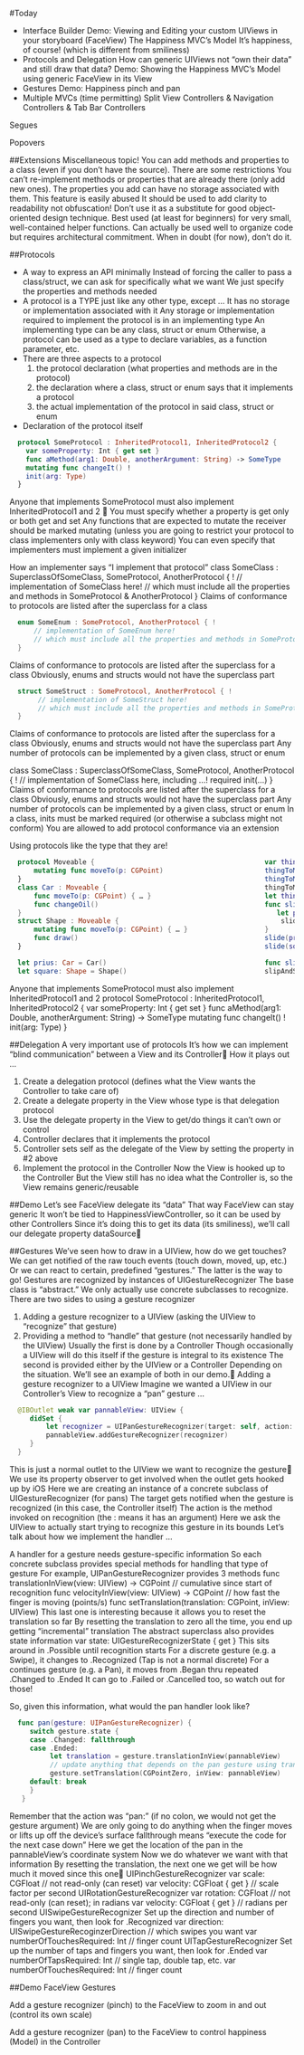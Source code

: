 
#Today

- Interface Builder
  Demo: Viewing and Editing your custom UIViews in your storyboard (FaceView)
 The Happiness MVC’s Model
  It’s happiness, of course! (which is different from smiliness)
- Protocols and Delegation
  How can generic UIViews not “own their data” and still draw that data?
  Demo: Showing the Happiness MVC’s Model using generic FaceView in its View
- Gestures
  Demo: Happiness pinch and pan
- Multiple MVCs (time permitting)
Split View Controllers & Navigation Controllers & Tab Bar Controllers

Segues

Popovers

##Extensions
 Miscellaneous topic!
  You can add methods and properties to a class (even if you don’t have the source).
 There are some restrictions
  You can’t re-implement methods or properties that are already there (only add new ones).
  The properties you add can have no storage associated with them.
 This feature is easily abused
  It should be used to add clarity to readability not obfuscation!
  Don’t use it as a substitute for good object-oriented design technique.
  Best used (at least for beginners) for very small, well-contained helper functions.
  Can actually be used well to organize code but requires architectural commitment.
  When in doubt (for now), don’t do it. 


##Protocols
- A way to express an API minimally
  Instead of forcing the caller to pass a class/struct, we can ask for specifically what we want
  We just specify the properties and methods needed
- A protocol is a TYPE just like any other type, except …
  It has no storage or implementation associated with it
  Any storage or implementation required to implement the protocol is in an implementing type
  An implementing type can be any class, struct or enum
  Otherwise, a protocol can be used as a type to declare variables, as a function parameter, etc.
- There are three aspects to a protocol
  1. the protocol declaration (what properties and methods are in the protocol)
  2. the declaration where a class, struct or enum says that it implements a protocol
  3. the actual implementation of the protocol in said class, struct or enum
- Declaration of the protocol itself 

```swift
  protocol SomeProtocol : InheritedProtocol1, InheritedProtocol2 { 
    var someProperty: Int { get set } 
    func aMethod(arg1: Double, anotherArgument: String) -> SomeType 
    mutating func changeIt() ! 
    init(arg: Type) 
  }
```

  Anyone that implements SomeProtocol must also implement InheritedProtocol1 and 2   You must specify whether a property is get only or both get and set
  Any functions that are expected to mutate the receiver should be marked mutating
  (unless you are going to restrict your protocol to class implementers only with class keyword)
  You can even specify that implementers must implement a given initializer

 How an implementer says “I implement that protocol”
  class SomeClass : SuperclassOfSomeClass, SomeProtocol, AnotherProtocol { !
     // implementation of SomeClass here!
     // which must include all the properties and methods in SomeProtocol & AnotherProtocol
  }
  Claims of conformance to protocols are listed after the superclass for a class

```swift
  enum SomeEnum : SomeProtocol, AnotherProtocol { !
      // implementation of SomeEnum here!
      // which must include all the properties and methods in SomeProtocol & AnotherProtocol
  }
```
  
  Claims of conformance to protocols are listed after the superclass for a class
  Obviously, enums and structs would not have the superclass part

```swift
  struct SomeStruct : SomeProtocol, AnotherProtocol { !
       // implementation of SomeStruct here!
       // which must include all the properties and methods in SomeProtocol & AnotherProtocol
  }
```

  Claims of conformance to protocols are listed after the superclass for a class
  Obviously, enums and structs would not have the superclass part
  Any number of protocols can be implemented by a given class, struct or enum
  
  class SomeClass : SuperclassOfSomeClass, SomeProtocol, AnotherProtocol { !
        // implementation of SomeClass here, including …!
        required init(…)
  }
  Claims of conformance to protocols are listed after the superclass for a class
  Obviously, enums and structs would not have the superclass part
  Any number of protocols can be implemented by a given class, struct or enum
  In a class, inits must be marked required (or otherwise a subclass might not conform)
  You are allowed to add protocol conformance via an extension

  Using protocols like the type that they are!
```swift
  protocol Moveable {                                          var thingToMove: Moveable = prius
      mutating func moveTo(p: CGPoint)                         thingToMove.moveTo(…)                                
  }                                                            thingToMove.changeOil()
  class Car : Moveable {                                       thingToMove = square
      func moveTo(p: CGPoint) { … }                            let thingsToMove: [Moveable] = [prius, square]
      func changeOil()                                         func slide(slider: Moveable) {
  }                                                               let positionToSlideTo = …
  struct Shape : Moveable {                                        slider.moveTo(positionToSlideTo)                                   
      mutating func moveTo(p: CGPoint) { … }                   }
      func draw()                                              slide(prius)
  }                                                            slide(square)

  let prius: Car = Car()                                       func slipAndSlide(x: protocol<Slippery,Moveable>)
  let square: Shape = Shape()                                  slipAndSlide(prius)
```


Anyone that implements SomeProtocol must also implement InheritedProtocol1 and 2 
protocol SomeProtocol : InheritedProtocol1, InheritedProtocol2 { 
var someProperty: Int { get set } 
func aMethod(arg1: Double, anotherArgument: String) -> SomeType 
mutating func changeIt() ! 
init(arg: Type) 
} 



##Delegation
 A very important use of protocols
  It’s how we can implement “blind communication” between a View and its Controller How it plays out …
  1. Create a delegation protocol (defines what the View wants the Controller to take care of)
  2. Create a delegate property in the View whose type is that delegation protocol
  3. Use the delegate property in the View to get/do things it can’t own or control
  4. Controller declares that it implements the protocol
  5. Controller sets self as the delegate of the View by setting the property in #2 above
  6. Implement the protocol in the Controller
 Now the View is hooked up to the Controller
  But the View still has no idea what the Controller is, so the View remains generic/reusable
  
  


 ##Demo
 Let’s see FaceView delegate its “data”
  That way FaceView can stay generic
  It won’t be tied to HappinessViewController, so it can be used by other Controllers
  Since it’s doing this to get its data (its smiliness), we’ll call our delegate property dataSource




 ##Gestures
 We’ve seen how to draw in a UIView, how do we get touches?
  We can get notified of the raw touch events (touch down, moved, up, etc.)
  Or we can react to certain, predefined “gestures.” The latter is the way to go!
 Gestures are recognized by instances of UIGestureRecognizer
  The base class is “abstract.” We only actually use concrete subclasses to recognize.
 There are two sides to using a gesture recognizer
  1. Adding a gesture recognizer to a UIView (asking the UIView to “recognize” that gesture)
  2. Providing a method to “handle” that gesture (not necessarily handled by the UIView)
 Usually the first is done by a Controller
  Though occasionally a UIView will do this itself if the gesture is integral to its existence
 The second is provided either by the UIView or a Controller
  Depending on the situation. We’ll see an example of both in our demo.
 Adding a gesture recognizer to a UIView
  Imagine we wanted a UIView in our Controller’s View to recognize a “pan” gesture …
  
```swift
  @IBOutlet weak var pannableView: UIView {
     didSet {
         let recognizer = UIPanGestureRecognizer(target: self, action: “pan:”)
         pannableView.addGestureRecognizer(recognizer)
     }
  }
```

  This is just a normal outlet to the UIView we want to recognize the gesture  We use its property observer to get involved when the outlet gets hooked up by iOS
  Here we are creating an instance of a concrete subclass of UIGestureRecognizer (for pans)
  The target gets notified when the gesture is recognized (in this case, the Controller itself)
  The action is the method invoked on recognition (the : means it has an argument)
  Here we ask the UIView to actually start trying to recognize this gesture in its bounds
  Let’s talk about how we implement the handler …
  
 A handler for a gesture needs gesture-specific information
  So each concrete subclass provides special methods for handling that type of gesture
 For example, UIPanGestureRecognizer provides 3 methods
  func translationInView(view: UIView) -> CGPoint // cumulative since start of recognition
  func velocityInView(view: UIView) -> CGPoint // how fast the finger is moving (points/s)
  func setTranslation(translation: CGPoint, inView: UIView)
  This last one is interesting because it allows you to reset the translation so far
  By resetting the translation to zero all the time, you end up getting “incremental” translation
 The abstract superclass also provides state information
  var state: UIGestureRecognizerState { get }
  This sits around in .Possible until recognition starts
  For a discrete gesture (e.g. a Swipe), it changes to .Recognized (Tap is not a normal discrete)
  For a continues gesture (e.g. a Pan), it moves from .Began thru repeated .Changed to .Ended
  It can go to .Failed or .Cancelled too, so watch out for those!


 So, given this information, what would the pan handler look like?
 
```swift
  func pan(gesture: UIPanGestureRecognizer) {
     switch gesture.state {
     case .Changed: fallthrough
     case .Ended:
          let translation = gesture.translationInView(pannableView)
          // update anything that depends on the pan gesture using translation.x and .y
          gesture.setTranslation(CGPointZero, inView: pannableView)
     default: break
     }
   }
```

  Remember that the action was “pan:” (if no colon, we would not get the gesture argument) 
  We are only going to do anything when the finger moves or lifts up off the device’s surface
  fallthrough means “execute the code for the next case down”
  Here we get the location of the pan in the pannableView’s coordinate system
  Now we do whatever we want with that information
  By resetting the translation, the next one we get will be how much it moved since this one
  UIPinchGestureRecognizer
   var scale: CGFloat // not read-only (can reset)
   var velocity: CGFloat { get } // scale factor per second
  UIRotationGestureRecognizer
   var rotation: CGFloat // not read-only (can reset); in radians
   var velocity: CGFloat { get } // radians per second
  UISwipeGestureRecognizer
   Set up the direction and number of fingers you want, then look for .Recognized
   var direction: UISwipeGestureRecoginzerDirection // which swipes you want
   var numberOfTouchesRequired: Int // finger count
  UITapGestureRecognizer
   Set up the number of taps and fingers you want, then look for .Ended
   var numberOfTapsRequired: Int // single tap, double tap, etc.
   var numberOfTouchesRequired: Int // finger count





 ##Demo
 FaceView Gestures
 
 Add a gesture recognizer (pinch) to the FaceView to zoom in and out (control its own scale)
 
 Add a gesture recognizer (pan) to the FaceView to control happiness (Model) in the Controller
